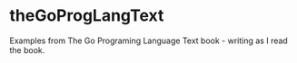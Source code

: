 # theGoProgLangText
Examples from The Go Programing Language Text book - writing as I read the book.
